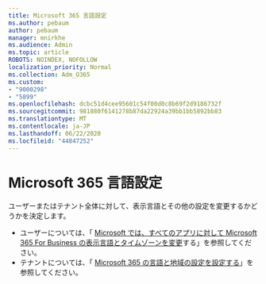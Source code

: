 ```yaml
---
title: Microsoft 365 言語設定
ms.author: pebaum
author: pebaum
manager: mnirkhe
ms.audience: Admin
ms.topic: article
ROBOTS: NOINDEX, NOFOLLOW
localization_priority: Normal
ms.collection: Adm_O365
ms.custom:
- "9000298"
- "5899"
ms.openlocfilehash: dcbc51d4cee95601c54f00d0c8b69f2d9186732f
ms.sourcegitcommit: 981880f6141278b87da22924a39bb1bb5892bb83
ms.translationtype: MT
ms.contentlocale: ja-JP
ms.lasthandoff: 06/22/2020
ms.locfileid: "44847252"
---
```

# <a name="microsoft-365-language-settings"></a>Microsoft 365 言語設定

ユーザーまたはテナント全体に対して、表示言語とその他の設定を変更するかどうかを決定します。

- ユーザーについては、「 [Microsoft では、すべてのアプリに対して Microsoft 365 For Business の表示言語とタイムゾーンを変更](https://support.microsoft.com/office/6f238bff-5252-441e-b32b-655d5d85d15b)する」を参照してください。
- テナントについては、「 [Microsoft 365 の言語と地域の設定を設定する](https://docs.microsoft.com/office365/troubleshoot/access-management/set-language-and-region)」を参照してください。
